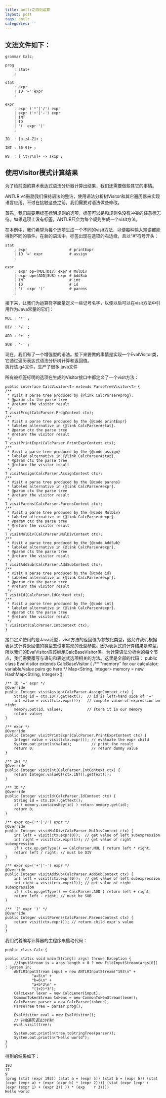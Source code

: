 ```yaml
---
title: antlr之四则运算
layout: post
tags: antlr
categories: ''
---
```

## 文法文件如下：

    grammar Calc;

    prog
        : stat+
        ;

    stat
        : expr						
        | ID '=' expr  
        ;  

    expr
        : expr ('*'|'/') expr
        | expr ('+'|'-') expr
        | INT
        | ID
        | '(' expr ')'
        ;

    ID  : [a-zA-Z]+ ;

    INT : [0-9]+ ;

    WS  : [ \t\r\n]+ -> skip ;
    
## 使用Visitor模式计算结果
为了给前面的算术表达式语法分析器计算出结果，我们还需要做些其它的事情。

ANTLR v4鼓励我们保持语法的整洁，使用语法分析树Visitor和其它遍历器来实现语言应用。不过在接触这些之前，我们需要对语法做些修改。

首先，我们需要用标签标明规则的选项，标签可以是和规则名没有冲突的任意标志符。如果选项上没有标签，ANTLR只会为每个规则生成一个visit方法。

在本例中，我们希望为每个选项生成一个不同的visit方法，以便每种输入短语都能得到不同的事件。在新的语法中，标签出现在选项的右边缘，且以“#”符号开头：  

	stat
	    : expr                   # printExpr
	    | ID '=' expr            # assign
	    ;
	
	expr
	    : expr op=(MUL|DIV) expr # MulDiv
	    | expr op=(ADD|SUB) expr # AddSub
	    | INT                    # int
	    | ID                     # id
	    | '(' expr ')'           # parens
	    ;  
接下来，让我们为运算符字面量定义一些记号名字，以便以后可以在visit方法中引用作为Java常量的它们：  

    MUL : '*' ;  
	
    DIV : '/' ;
	
    ADD : '+' ;  
	
    SUB : '-' ;
 
现在，我们有了一个增强型的语法。接下来要做的事情是实现一个EvalVisitor类，它通过遍历表达式语法分析树计算和返回值。  
执行该.g4文件，生产了很多.java文件  

所有被标签标明的选项在生成的Visitor接口中都定义了一个visit方法：  

    public interface CalcVisitor<T> extends ParseTreeVisitor<T> {
	/**
	 * Visit a parse tree produced by {@link CalcParser#prog}.
	 * @param ctx the parse tree
	 * @return the visitor result
	 */
	T visitProg(CalcParser.ProgContext ctx);
	/**
	 * Visit a parse tree produced by the {@code printExpr}
	 * labeled alternative in {@link CalcParser#stat}.
	 * @param ctx the parse tree
	 * @return the visitor result
	 */
	T visitPrintExpr(CalcParser.PrintExprContext ctx);
	/**
	 * Visit a parse tree produced by the {@code assign}
	 * labeled alternative in {@link CalcParser#stat}.
	 * @param ctx the parse tree
	 * @return the visitor result
	 */
	T visitAssign(CalcParser.AssignContext ctx);
	/**
	 * Visit a parse tree produced by the {@code parens}
	 * labeled alternative in {@link CalcParser#expr}.
	 * @param ctx the parse tree
	 * @return the visitor result
	 */
	T visitParens(CalcParser.ParensContext ctx);
	/**
	 * Visit a parse tree produced by the {@code MulDiv}
	 * labeled alternative in {@link CalcParser#expr}.
	 * @param ctx the parse tree
	 * @return the visitor result
	 */
	T visitMulDiv(CalcParser.MulDivContext ctx);
	/**
	 * Visit a parse tree produced by the {@code AddSub}
	 * labeled alternative in {@link CalcParser#expr}.
	 * @param ctx the parse tree
	 * @return the visitor result
	 */
	T visitAddSub(CalcParser.AddSubContext ctx);
	/**
	 * Visit a parse tree produced by the {@code id}
	 * labeled alternative in {@link CalcParser#expr}.
	 * @param ctx the parse tree
	 * @return the visitor result
	 */
	T visitId(CalcParser.IdContext ctx);
	/**
	 * Visit a parse tree produced by the {@code int}
	 * labeled alternative in {@link CalcParser#expr}.
	 * @param ctx the parse tree
	 * @return the visitor result
	 */
	T visitInt(CalcParser.IntContext ctx);  
	}  
	  
接口定义使用的是Java泛型，visit方法的返回值为参数化类型，这允许我们根据表达式计算返回值的类型去设定实现的泛型参数。因为表达式的计算结果是整型，所以我们的EvalVisitor应该继承CalcBaseVisitor<Integer>类。为计算语法分析树的每个节点，我们需要覆写与语句和表达式选项相关的方法。这里是全部的代码：
    public class EvalVisitor extends CalcBaseVisitor<Integer> {
    /** "memory" for our calculator; variable/value pairs go here */
    Map<String, Integer> memory = new HashMap<String, Integer>();

    /** ID '=' expr */
    @Override
    public Integer visitAssign(CalcParser.AssignContext ctx) {
        String id = ctx.ID().getText();  // id is left-hand side of '='
        int value = visit(ctx.expr());   // compute value of expression on right
        memory.put(id, value);           // store it in our memory
        return value;
    }

    /** expr */
    @Override
    public Integer visitPrintExpr(CalcParser.PrintExprContext ctx) {
        Integer value = visit(ctx.expr()); // evaluate the expr child
        System.out.println(value);         // print the result
        return 0;                          // return dummy value
    }

    /** INT */
    @Override
    public Integer visitInt(CalcParser.IntContext ctx) {
        return Integer.valueOf(ctx.INT().getText());
    }

    /** ID */
    @Override
    public Integer visitId(CalcParser.IdContext ctx) {
        String id = ctx.ID().getText();
        if ( memory.containsKey(id) ) return memory.get(id);
        return 0;
    }

    /** expr op=('*'|'/') expr */
    @Override
    public Integer visitMulDiv(CalcParser.MulDivContext ctx) {
        int left = visit(ctx.expr(0));  // get value of left subexpression
        int right = visit(ctx.expr(1)); // get value of right subexpression
        if ( ctx.op.getType() == CalcParser.MUL ) return left * right;
        return left / right; // must be DIV
    }

    /** expr op=('+'|'-') expr */
    @Override
    public Integer visitAddSub(CalcParser.AddSubContext ctx) {
        int left = visit(ctx.expr(0));  // get value of left subexpression
        int right = visit(ctx.expr(1)); // get value of right subexpression
        if ( ctx.op.getType() == CalcParser.ADD ) return left + right;
        return left - right; // must be SUB
    }

    /** '(' expr ')' */
    @Override
    public Integer visitParens(CalcParser.ParensContext ctx) {
        return visit(ctx.expr()); // return child expr's value
    }  
    }
    
我们试着编写计算器的主程序来启动代码：

    public class Calc {

    public static void main(String[] args) throws Exception {
        //InputStream is = args.length > 0 ? new FileInputStream(args[0]) : System.in;
        ANTLRInputStream input = new ANTLRInputStream("193\n" +
                "a=5\n" +
                "b=6\n" +
                "a+b*2\n" +
                "(1+2)*3");
        CalcLexer lexer = new CalcLexer(input);
        CommonTokenStream tokens = new CommonTokenStream(lexer);
        CalcParser parser = new CalcParser(tokens);
        ParseTree tree = parser.prog();

        EvalVisitor eval = new EvalVisitor();
        // 开始遍历语法分析树
        eval.visit(tree);

        System.out.println(tree.toStringTree(parser));
        System.out.println("Hello world");
    }  
    }

得到的结果如下：

    193
    17
    9
    (prog (stat (expr 193)) (stat a = (expr 5)) (stat b = (expr 6)) (stat (expr (expr a) + (expr (expr b) * (expr 2)))) (stat (expr (expr ( (expr (expr 1) + (expr 2)) )) * (exp    r 3))))
    Hello world